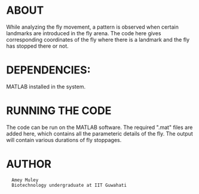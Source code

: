 # ABOUT


While analyzing the fly movement, a pattern is observed when certain landmarks are introduced in the fly arena. 
The code here gives corresponding coordinates of the fly where there is a landmark and the fly has stopped there or not. 

# DEPENDENCIES: 

MATLAB installed in the system.

# RUNNING THE CODE

The code can be run on the MATLAB software. 
The required ".mat" files are added here, which contains
all the parameteric details of the fly. 
The output will contain various durations of fly stoppages.

# AUTHOR 
      Amey Muley
      Biotechnology undergraduate at IIT Guwahati

